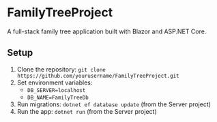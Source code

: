 # FamilyTreeProject
A full-stack family tree application built with Blazor and ASP.NET Core.

## Setup
1. Clone the repository: `git clone https://github.com/yourusername/FamilyTreeProject.git`
2. Set environment variables:
   - `DB_SERVER=localhost`
   - `DB_NAME=FamilyTreeDb`
3. Run migrations: `dotnet ef database update` (from the Server project)
4. Run the app: `dotnet run` (from the Server project)